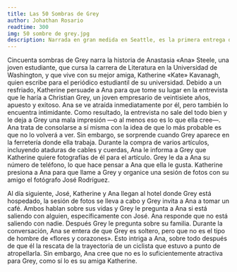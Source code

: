 ```yaml
---
title: Las 50 Sombras de Grey
author: Johathan Rosario
readtime: 300
img: 50 sombre de grey.jpg
description: Narrada en gran medida en Seattle, es la primera entrega de una hexalogía 
---
```


Cincuenta sombras de Grey narra la historia de Anastasia «Ana» Steele, una joven estudiante, que cursa la carrera de Literatura en la Universidad de Washington, y que vive con su mejor amiga, Katherine «Kate» Kavanagh, quien escribe para el periódico estudiantil de su universidad. Debido a un resfriado, Katherine persuade a Ana para que tome su lugar en la entrevista que le haría a Christian Grey, un joven empresario de veintisiete años, apuesto y exitoso. Ana se ve atraída inmediatamente por él, pero también lo encuentra intimidante. Como resultado, la entrevista no sale del todo bien y le deja a Grey una mala impresión —o al menos eso es lo que ella cree—. Ana trata de consolarse a sí misma con la idea de que lo más probable es que no lo volverá a ver. Sin embargo, se sorprende cuando Grey aparece en la ferretería donde ella trabaja. Durante la compra de varios artículos, incluyendo ataduras de cables y cuerdas, Ana le informa a Grey que Katherine quiere fotografías de él para el artículo. Grey le da a Ana su número de teléfono, lo que hace pensar a Ana que ella le gusta. Katherine presiona a Ana para que llame a Grey y organice una sesión de fotos con su amigo el fotógrafo José Rodríguez.

Al día siguiente, José, Katherine y Ana llegan al hotel donde Grey está hospedado, la sesión de fotos se lleva a cabo y Grey invita a Ana a tomar un café. Ambos hablan sobre sus vidas y Grey le pregunta a Ana si está saliendo con alguien, específicamente con José. Ana responde que no está saliendo con nadie. Después Grey le pregunta sobre su familia. Durante la conversación, Ana se entera de que Grey es soltero, pero que no es el tipo de hombre de «flores y corazones». Esto intriga a Ana, sobre todo después de que él la rescata de la trayectoria de un ciclista que estuvo a punto de atropellarla. Sin embargo, Ana cree que no es lo suficientemente atractiva para Grey, como sí lo es su amiga Katherine.